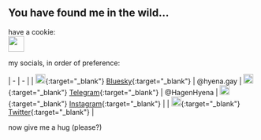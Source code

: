 ## You have found me in the wild...

have a cookie:  
<img src="https://upload.wikimedia.org/wikipedia/commons/0/03/Oxygen480-apps-preferences-web-browser-cookies.svg" width="32" />  

my socials, in order of preference:

| - | - |
| [<img src="https://upload.wikimedia.org/wikipedia/commons/7/7a/Bluesky_Logo.svg" width="20" />](https://bsky.app/profile/hyena.gay){:target="_blank"} [Bluesky](https://bsky.app/profile/hyena.gay){:target="_blank"} | @hyena.gay
| [<img src="https://upload.wikimedia.org/wikipedia/commons/8/82/Telegram_logo.svg" width="20" />](https://t.me/HagenHyena){:target="_blank"} [Telegram](https://t.me/HagenHyena){:target="_blank"} | @HagenHyena
| [<img src="https://upload.wikimedia.org/wikipedia/commons/9/95/Instagram_logo_2022.svg" width="20" />](https://www.instagram.com/hagenhyena){:target="_blank"} [Instagram](https://www.instagram.com/hagenhyena){:target="_blank"} |
| [<img src="https://upload.wikimedia.org/wikipedia/commons/c/cc/X_icon.svg" width="20" />](https://twitter.com/HagenHyena){:target="_blank"} [Twitter](https://twitter.com/HagenHyena){:target="_blank"} |

now give me a hug (please?)
